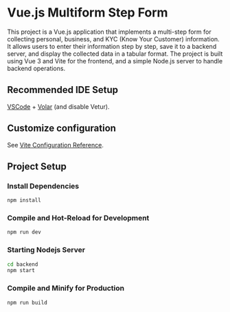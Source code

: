 # Vue.js Multiform Step Form

This project is a Vue.js application that implements a multi-step form for collecting personal, business, and KYC (Know Your Customer) information. It allows users to enter their information step by step, save it to a backend server, and display the collected data in a tabular format. The project is built using Vue 3 and Vite for the frontend, and a simple Node.js server to handle backend operations.

## Recommended IDE Setup

[VSCode](https://code.visualstudio.com/) + [Volar](https://marketplace.visualstudio.com/items?itemName=Vue.volar) (and disable Vetur).

## Customize configuration

See [Vite Configuration Reference](https://vitejs.dev/config/).

## Project Setup

### Install Dependencies

```sh
npm install
```

### Compile and Hot-Reload for Development

```sh
npm run dev
```

### Starting Nodejs Server

```sh
cd backend
npm start
```

### Compile and Minify for Production

```sh
npm run build
```
